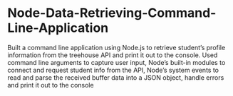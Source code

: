 # Node-Data-Retrieving-Command-Line-Application

Built a command line application using Node.js to retrieve student’s profile information from the treehouse API and print it out to the console.
Used command line arguments to capture user input, 
Node’s built-in modules to connect and request student info from the API, 
Node’s system events to read and parse the received buffer data into a JSON object, handle errors and print it out to the console 

